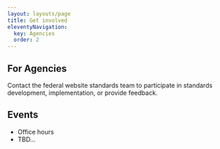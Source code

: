 ```yaml
---
layout: layouts/page
title: Get involved
eleventyNavigation:
  key: Agencies
  order: 2
---
```


## For Agencies

Contact the federal website standards team to participate in standards development, implementation, or provide feedback.

## Events

- Office hours
- TBD...
